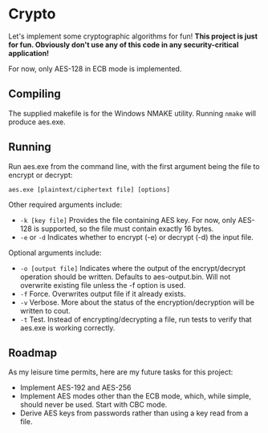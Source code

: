 # Crypto

Let's implement some cryptographic algorithms for fun!  **This project is just for fun. Obviously don't use any of this code in any security-critical application!**

For now, only AES-128 in ECB mode is implemented.

## Compiling
The supplied makefile is for the Windows NMAKE utility. Running `nmake` will produce aes.exe.

## Running
Run aes.exe from the command line, with the first argument being the file to encrypt or decrypt:
```
aes.exe [plaintext/ciphertext file] [options]
```
Other required arguments include:

* `-k [key file]`
    Provides the file containing AES key. For now, only AES-128 is supported, so the file must contain exactly 16 bytes.
* `-e` or `-d`
    Indicates whether to encrypt (-e) or decrypt (-d) the input file.

Optional arguments include:

* `-o [output file]`
    Indicates where the output of the encrypt/decrypt operation should be written. Defaults to aes-output.bin. Will not overwrite existing file unless the -f option is used.
* `-f`
    Force. Overwrites output file if it already exists.
* `-v`
    Verbose. More about the status of the encryption/decryption will be written to cout.
* `-t`
    Test. Instead of encrypting/decrypting a file, run tests to verify that aes.exe is working correctly.

## Roadmap
As my leisure time permits, here are my future tasks for this project:
- Implement AES-192 and AES-256
- Implement AES modes other than the ECB mode, which, while simple, should never be used. Start with CBC mode.
- Derive AES keys from passwords rather than using a key read from a file.
